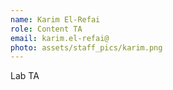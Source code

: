 ```yaml
---
name: Karim El-Refai
role: Content TA
email: karim.el-refai@
photo: assets/staff_pics/karim.png
---
```


Lab TA

